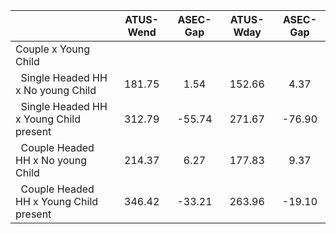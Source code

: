 
|                      |    ATUS-Wend |     ASEC-Gap |    ATUS-Wday |     ASEC-Gap |
| -------------------- | :----------: | :----------: | :----------: | :----------: |
| Couple x Young Child |              |              |              |              |
| &nbsp;&nbsp;Single Headed HH x No young Child |       181.75 |         1.54 |       152.66 |         4.37 |
| &nbsp;&nbsp;Single Headed HH x Young Child present |       312.79 |       -55.74 |       271.67 |       -76.90 |
| &nbsp;&nbsp;Couple Headed HH x No young Child |       214.37 |         6.27 |       177.83 |         9.37 |
| &nbsp;&nbsp;Couple Headed HH x Young Child present |       346.42 |       -33.21 |       263.96 |       -19.10 |


